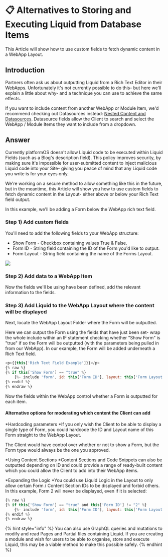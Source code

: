 # 📋 Alternatives to Storing and Executing Liquid from Database Items

This Article will show how to use custom fields to fetch dynamic content in a WebApp Layout.

## Introduction

Partners often ask us about outputting Liquid from a Rich Text Editor in their WebApps. Unfortunately it's not currently possible to do this- but here we'll explain a little about why- and a technique you can use to achieve the same effects.

If you want to include content from another WebApp or Module Item, we'd recommend checking out Datasources instead: [Nested Content and Datasources](https://help.siteglide.com/article/201-datasources-and-nested-dynamic-content-introduction). Datasource fields allow the Client to search and select the WebApp / Module Items they want to include from a dropdown.

## Answer

Currently platformOS doesn't allow Liquid code to be executed within Liquid Fields (such as a Blog's description field). This policy improves security, by making sure it's impossible for user-submitted content to inject malicious Liquid code into your Site- giving you peace of mind that any Liquid code you write is for your eyes only.

We're working on a secure method to allow something like this in the future, but in the meantime, this Article will show you how to use custom fields to fetch dynamic content in the Layout- either above or below your Rich Text field output.

In this example, we'll be adding a Form below the WebApp rich text field.

### Step 1) Add custom fields

You'll need to add the following fields to your WebApp structure:

* Show Form - Checkbox containing values True & False.
* Form ID - String field containing the ID of the Form you'd like to output.
* Form Layout - String field containing the name of the Forms Layout.

![](https://downloads.intercomcdn.com/i/o/233174134/8ae4f6c0a1df33f82eebb2c1/image.png)

### Step 2) Add data to a WebApp Item

Now the fields we'll be using have been defined, add the relevant information to the fields.

### Step 3) Add Liquid to the WebApp Layout where the content will be displayed

Next, locate the WebApp Layout Folder where the Form will be outputted.

Here we can output the Form using the fields that have just been set- wrap the whole include within an IF statement checking whether "Show Form" is "true" if so the Form will be outputted (with the parameters being pulled in from our WebApp). In our example, the Form will be added underneath a Rich Text field.

```javascript
<p>{{this['Rich Text Field Example']}}</p>
{% raw %}
{% if this['Show Form'] == "true" %} 
    {%- include 'form', id: this['Form ID'], layout: this['Form Layout'] -%}
{% endif %}
{% endraw %}

```

Now the fields within the WebApp control whether a Form is outputted for each item.

#### Alternative options for moderating which content the Client can add

\*Hardcoding parameters \*If you only wish the Client to be able to display a single type of Form, you could hardcode the ID and Layout name of this Form straight to the WebApp Layout.

The Client would have control over whether or not to show a Form, but the Form type would always be the one you approved.

\*Using Content Sections \*Content Sections and Code Snippets can also be outputted depending on ID and could provide a range of ready-built content which you could allow the Client to add into their WebApp items.

\*Expanding the Logic \*You could use Liquid Logic in the Layout to only allow certain Form / Content Section IDs to be displayed and forbid others. In this example, Form 2 will never be displayed, even if it is selected:

```javascript
{% raw %}
{% if this['Show Form'] == "true" and this['Form ID'] != "2" %}
    {%- include 'form', id: this['Form ID'], layout: this['Form Layout'] -%}
{% endif %}
{% endraw %}


```

{% hint style="info" %}
You can also use GraphQL queries and mutations to modify and read Pages and Partial files containing Liquid. If you are creating a module and wish for users to be able to organise, store and execute Liquid, this may be a viable method to make this possible safely.
{% endhint %}
